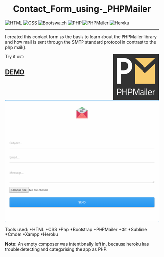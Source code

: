 <h1 align="center">Contact_Form_using-_PHPMailer</h1>

![HTML](https://img.shields.io/badge/html-5.0-green.svg?longCache=true&style=plastic)
![CSS](https://img.shields.io/badge/CSS-3.0-green.svg?longCache=true&style=plastic)
![Bootswatch](https://img.shields.io/badge/bootswatch-bootstrap_4.1.3-green.svg?longCache=true&style=plastic)
![PHP](https://img.shields.io/badge/PHP-7.1.11-blue.svg?longCache=true&style=plastic)
![PHPMailer](https://img.shields.io/badge/PHPMailer-6.0.5-red.svg?longCache=true&style=plastic)
![Heroku](https://img.shields.io/badge/deployment-heroku-red.svg?longCache=true&style=plastic)

---

I created this contact form as the basis to learn about the PHPMailer library and how mail is sent through the SMTP standard protocol in contrast to the php mail().

<img src="./images/logo.png" align="right" title="PHPMailer" width="150" height="150">

Try it out: <h2><a href="https://contact-form-using-phpmailer.herokuapp.com/">DEMO</a></h2>

<img src="./images/form.png" alt="Contact form screenshot">

Tools used:
*HTML
*CSS
*Php
*Bootstrap
*PHPMailer
*Git
*Sublime
*Cmder
*Xampp
*Heroku

**Note:** An empty composer was intentionally left in, because heroku has trouble detecting and categorising the app as PHP.